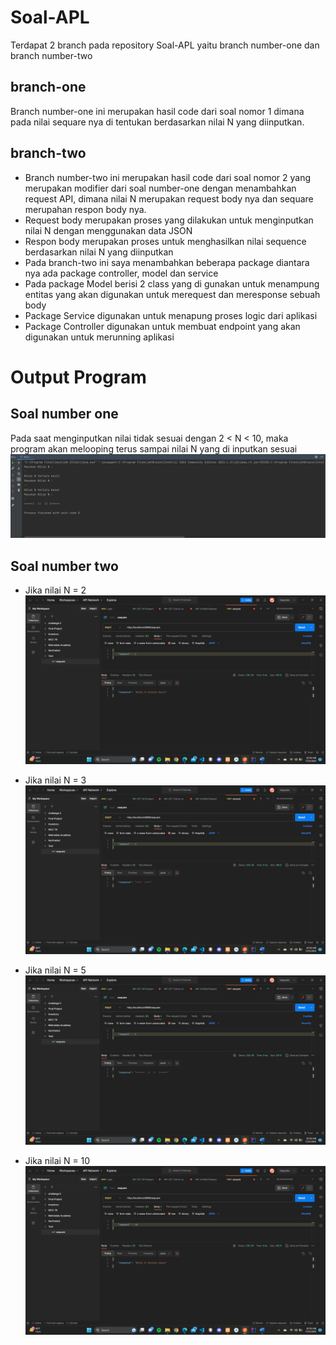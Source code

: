 # Soal-APL
Terdapat 2 branch pada repository Soal-APL yaitu branch number-one dan branch number-two

## branch-one
Branch number-one ini merupakan hasil code dari soal nomor 1 dimana pada nilai sequare nya di tentukan berdasarkan nilai N yang diinputkan.

## branch-two
- Branch number-two ini merupakan hasil code dari soal nomor 2 yang merupakan modifier dari soal number-one dengan menambahkan request API,
dimana nilai N merupakan request body nya dan sequare merupahan respon body nya.
- Request body merupakan proses yang dilakukan untuk menginputkan nilai N dengan menggunakan data JSON
- Respon body merupakan proses untuk menghasilkan nilai sequence berdasarkan nilai N yang diinputkan
- Pada branch-two ini saya menambahkan beberapa package diantara nya ada package controller, model dan service
- Pada package Model berisi 2 class yang di gunakan untuk menampung entitas yang akan digunakan untuk merequest dan meresponse sebuah body
- Package Service digunakan untuk menapung proses logic dari aplikasi
- Package Controller digunakan untuk membuat endpoint yang akan digunakan untuk merunning aplikasi

# Output Program
## Soal number one
Pada saat menginputkan nilai tidak sesuai dengan 2 < N < 10, maka program akan melooping terus sampai nilai N yang di inputkan sesuai
![Number_one](https://github.com/smaisyah/Soal-APL/blob/main/image/Number%20one.png)
## Soal number two
- Jika nilai N = 2
![Number two](https://github.com/smaisyah/Soal-APL/blob/main/image/N%20%3D%202.png)

- Jika nilai N = 3
![Number two](https://github.com/smaisyah/Soal-APL/blob/main/image/N%20%3D%203.png)

- Jika nilai N = 5
![Number two](https://github.com/smaisyah/Soal-APL/blob/main/image/N%20%3D%205.png)

- Jika nilai N = 10
![Number two](https://github.com/smaisyah/Soal-APL/blob/main/image/N%20%3D%2010.png)
